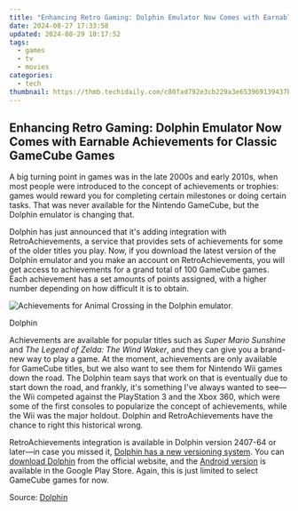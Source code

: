 ```yaml
---
title: "Enhancing Retro Gaming: Dolphin Emulator Now Comes with Earnable Achievements for Classic GameCube Games"
date: 2024-08-27 17:33:58
updated: 2024-08-29 10:17:52
tags:
  - games
  - tv
  - movies
categories:
  - tech
thumbnail: https://thmb.techidaily.com/c80fad792e3cb229a3e653969139437b39335328a63ecf71a877586d96fe497a.jpg
---
```


## Enhancing Retro Gaming: Dolphin Emulator Now Comes with Earnable Achievements for Classic GameCube Games

A big turning point in games was in the late 2000s and early 2010s, when most people were introduced to the concept of achievements or trophies: games would reward you for completing certain milestones or doing certain tasks. That was never available for the Nintendo GameCube, but the Dolphin emulator is changing that.

 Dolphin has just announced that it's adding integration with RetroAchievements, a service that provides sets of achievements for some of the older titles you play. Now, if you download the latest version of the Dolphin emulator and you make an account on RetroAchievements, you will get access to achievements for a grand total of 100 GameCube games. Each achievement has a set amounts of points assigned, with a higher number depending on how difficult it is to obtain.

![Achievements for Animal Crossing in the Dolphin emulator.](https://static1.howtogeekimages.com/wordpress/wp-content/uploads/2024/07/animalcrossing.png) 

Dolphin 

 Achievements are available for popular titles such as _Super Mario Sunshine_ and _The Legend of Zelda: The Wind Waker_, and they can give you a brand-new way to play a game. At the moment, achievements are only available for GameCube titles, but we also want to see them for Nintendo Wii games down the road. The Dolphin team says that work on that is eventually due to start down the road, and frankly, it's something I've always wanted to see—the Wii competed against the PlayStation 3 and the Xbox 360, which were some of the first consoles to popularize the concept of achievements, while the Wii was the major holdout. Dolphin and RetroAchievements have the chance to right this historical wrong.

 RetroAchievements integration is available in Dolphin version 2407-64 or later—in case you missed it, [Dolphin has a new versioning system](https://android-unlock.techidaily.com/in-2024-7-ways-to-unlock-a-locked-oppo-f25-pro-5g-phone-by-drfone-android/). You can [download Dolphin](https://dolphin-emu.org/download/) from the official website, and the [Android version](https://www.anrdoezrs.net/links/3607085/type/dlg/sid/UUhtgUeUpU2004172/https://play.google.com/store/apps/details?id=org.dolphinemu.dolphinemu&hl=en%5FUS) is available in the Google Play Store. Again, this is just limited to select GameCube games for now.

 Source: [Dolphin](https://dolphin-emu.org/blog/2024/07/15/unlocked-retroachievements-come-dolphin/)

<ins class="adsbygoogle"
     style="display:block"
     data-ad-format="autorelaxed"
     data-ad-client="ca-pub-7571918770474297"
     data-ad-slot="1223367746"></ins>



<ins class="adsbygoogle"
     style="display:block"
     data-ad-client="ca-pub-7571918770474297"
     data-ad-slot="8358498916"
     data-ad-format="auto"
     data-full-width-responsive="true"></ins>
